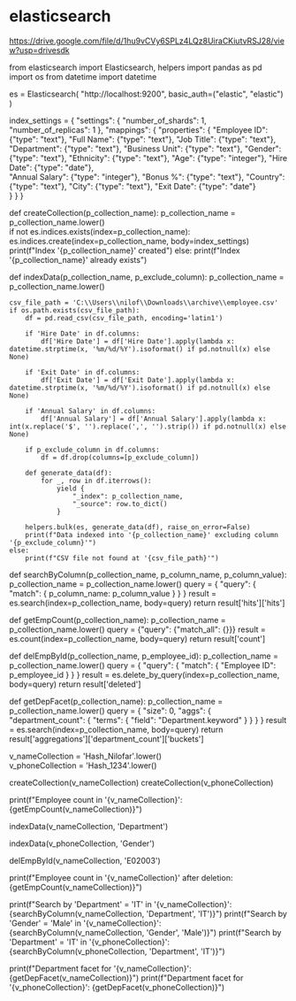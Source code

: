 # elasticsearch

https://drive.google.com/file/d/1hu9vCVy6SPLz4LQz8UiraCKiutvRSJ28/view?usp=drivesdk

from elasticsearch import Elasticsearch, helpers
import pandas as pd
import os
from datetime import datetime

es = Elasticsearch(
    "http://localhost:9200",
    basic_auth=("elastic", "elastic")  
)

index_settings = {
    "settings": {
        "number_of_shards": 1,
        "number_of_replicas": 1
    },
    "mappings": {
        "properties": {
            "Employee ID": {"type": "text"},
            "Full Name": {"type": "text"},
            "Job Title": {"type": "text"},
            "Department": {"type": "text"},
            "Business Unit": {"type": "text"},
            "Gender": {"type": "text"},
            "Ethnicity": {"type": "text"},
            "Age": {"type": "integer"},
            "Hire Date": {"type": "date"},  
            "Annual Salary": {"type": "integer"},
            "Bonus %": {"type": "text"},
            "Country": {"type": "text"},
            "City": {"type": "text"},
            "Exit Date": {"type": "date"}  
        }
    }
}

def createCollection(p_collection_name):
    p_collection_name = p_collection_name.lower()  
    if not es.indices.exists(index=p_collection_name):
        es.indices.create(index=p_collection_name, body=index_settings)
        print(f"Index '{p_collection_name}' created")
    else:
        print(f"Index '{p_collection_name}' already exists")

def indexData(p_collection_name, p_exclude_column):
    p_collection_name = p_collection_name.lower()

    csv_file_path = 'C:\\Users\\nilof\\Downloads\\archive\\employee.csv' 
    if os.path.exists(csv_file_path):
        df = pd.read_csv(csv_file_path, encoding='latin1')

        if 'Hire Date' in df.columns:
            df['Hire Date'] = df['Hire Date'].apply(lambda x: datetime.strptime(x, '%m/%d/%Y').isoformat() if pd.notnull(x) else None)

        if 'Exit Date' in df.columns:
            df['Exit Date'] = df['Exit Date'].apply(lambda x: datetime.strptime(x, '%m/%d/%Y').isoformat() if pd.notnull(x) else None)

        if 'Annual Salary' in df.columns:
            df['Annual Salary'] = df['Annual Salary'].apply(lambda x: int(x.replace('$', '').replace(',', '').strip()) if pd.notnull(x) else None)

        if p_exclude_column in df.columns:
            df = df.drop(columns=[p_exclude_column])

        def generate_data(df):
            for _, row in df.iterrows():
                yield {
                    "_index": p_collection_name,
                    "_source": row.to_dict()
                }

        helpers.bulk(es, generate_data(df), raise_on_error=False)
        print(f"Data indexed into '{p_collection_name}' excluding column '{p_exclude_column}'")
    else:
        print(f"CSV file not found at '{csv_file_path}'")

def searchByColumn(p_collection_name, p_column_name, p_column_value):
    p_collection_name = p_collection_name.lower()
    query = {
        "query": {
            "match": {
                p_column_name: p_column_value
            }
        }
    }
    result = es.search(index=p_collection_name, body=query)
    return result['hits']['hits']

def getEmpCount(p_collection_name):
    p_collection_name = p_collection_name.lower()
    query = {"query": {"match_all": {}}}
    result = es.count(index=p_collection_name, body=query)
    return result['count']

def delEmpById(p_collection_name, p_employee_id):
    p_collection_name = p_collection_name.lower()
    query = {
        "query": {
            "match": {
                "Employee ID": p_employee_id
            }
        }
    }
    result = es.delete_by_query(index=p_collection_name, body=query)
    return result['deleted']

def getDepFacet(p_collection_name):
    p_collection_name = p_collection_name.lower()
    query = {
        "size": 0,
        "aggs": {
            "department_count": {
                "terms": {
                    "field": "Department.keyword"
                }
            }
        }
    }
    result = es.search(index=p_collection_name, body=query)
    return result['aggregations']['department_count']['buckets']


v_nameCollection = 'Hash_Nilofar'.lower()  
v_phoneCollection = 'Hash_1234'.lower()  


createCollection(v_nameCollection)
createCollection(v_phoneCollection)

print(f"Employee count in '{v_nameCollection}': {getEmpCount(v_nameCollection)}")

indexData(v_nameCollection, 'Department')

indexData(v_phoneCollection, 'Gender')

delEmpById(v_nameCollection, 'E02003')

print(f"Employee count in '{v_nameCollection}' after deletion: {getEmpCount(v_nameCollection)}")

print(f"Search by 'Department' = 'IT' in '{v_nameCollection}': {searchByColumn(v_nameCollection, 'Department', 'IT')}")
print(f"Search by 'Gender' = 'Male' in '{v_nameCollection}': {searchByColumn(v_nameCollection, 'Gender', 'Male')}")
print(f"Search by 'Department' = 'IT' in '{v_phoneCollection}': {searchByColumn(v_phoneCollection, 'Department', 'IT')}")

print(f"Department facet for '{v_nameCollection}': {getDepFacet(v_nameCollection)}")
print(f"Department facet for '{v_phoneCollection}': {getDepFacet(v_phoneCollection)}")

